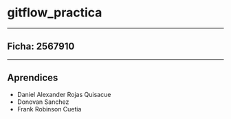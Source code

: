 # gitflow_practica
---
## **Ficha:** 2567910
---
## Aprendices 
+ Daniel Alexander Rojas Quisacue
+ Donovan Sanchez
+ Frank Robinson Cuetia
